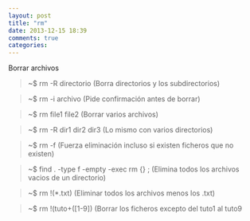 ```yaml
---
layout: post
title: "rm"
date: 2013-12-15 18:39
comments: true
categories: 
---
```

Borrar archivos

>~$ rm -R directorio         (Borra directorios y los subdirectorios)

>~$ rm -i   archivo        (Pide confirmación antes de borrar)

>~$ rm file1 file2  (Borrar varios archivos)

>~$ rm -R dir1 dir2 dir3 (Lo mismo con varios directorios)

>~$ rm -f           (Fuerza eliminación incluso si existen ficheros que no existen)

>~$ find . -type f -empty -exec rm {} ;  (Elimina todos los archivos vacios de un directorio)

>~$ rm !(*.txt)  (Eliminar todos los archivos menos los .txt)

>~$ rm !(tuto+([1-9]) (Borrar los ficheros excepto del tuto1 al tuto9

